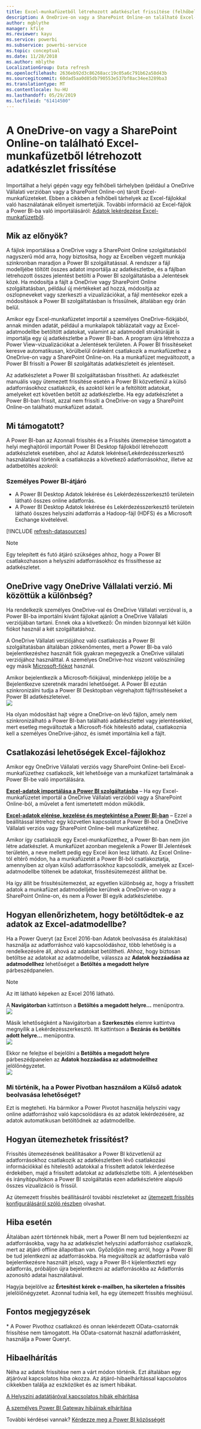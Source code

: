 ```yaml
---
title: Excel-munkafüzetből létrehozott adatkészlet frissítése (felhőbeli)
description: A OneDrive-on vagy a SharePoint Online-on található Excel-munkafüzetből létrehozott adatkészlet frissítése
author: mgblythe
manager: kfile
ms.reviewer: kayu
ms.service: powerbi
ms.subservice: powerbi-service
ms.topic: conceptual
ms.date: 11/28/2018
ms.author: mblythe
LocalizationGroup: Data refresh
ms.openlocfilehash: 2636eb92d3c86268acc19c05a6c791b62a58d43b
ms.sourcegitcommit: 60dad5aa0d85db790553e537bf8ac34ee3289ba3
ms.translationtype: MT
ms.contentlocale: hu-HU
ms.lasthandoff: 05/29/2019
ms.locfileid: "61414500"
---
```

# <a name="refresh-a-dataset-created-from-an-excel-workbook-on-onedrive-or-sharepoint-online"></a>A OneDrive-on vagy a SharePoint Online-on található Excel-munkafüzetből létrehozott adatkészlet frissítése
Importálhat a helyi gépén vagy egy felhőbeli tárhelyben (például a OneDrive Vállalati verzióban vagy a SharePoint Online-on) tárolt Excel-munkafüzeteket. Ebben a cikkben a felhőbeli tárhelyek az Excel-fájlokkal való használatának előnyeit ismertetjük. További információ az Excel-fájlok a Power BI-ba való importálásáról: [Adatok lekérdezése Excel-munkafüzetből](service-excel-workbook-files.md).

## <a name="what-are-the-advantages"></a>Mik az előnyök?
A fájlok importálása a OneDrive vagy a SharePoint Online szolgáltatásból nagyszerű mód arra, hogy biztosítsa, hogy az Excelben végzett munkája szinkronban maradjon a Power BI szolgáltatással. A rendszer a fájl modelljébe töltött összes adatot importálja az adatkészletbe, és a fájlban létrehozott összes jelentést betölti a Power BI szolgáltatásba a Jelentések közé. Ha módosítja a fájlt a OneDrive vagy SharePoint Online szolgáltatásban, például új mértékeket ad hozzá, módosítja az oszlopneveket vagy szerkeszti a vizualizációkat, a fájl mentésekor ezek a módosítások a Power BI szolgáltatásban is frissülnek, általában egy órán belül.

Amikor egy Excel-munkafüzetet importál a személyes OneDrive-fiókjából, annak minden adatát, például a munkalapok táblázatait vagy az Excel-adatmodellbe betöltött adatokat, valamint az adatmodell struktúráját is importálja egy új adatkészletbe a Power BI-ban. A program újra létrehozza a Power View-vizualizációkat a Jelentések területen. A Power BI frissítéseket keresve automatikusan, körülbelül óránként csatlakozik a munkafüzethez a OneDrive-on vagy a SharePoint Online-on. Ha a munkafüzet megváltozott, a Power BI frissíti a Power BI szolgáltatás adatkészleteit és jelentéseit.

Az adatkészletet a Power BI szolgáltatásban frissítheti. Az adatkészlet manuális vagy ütemezett frissítése esetén a Power BI közvetlenül a külső adatforrásokhoz csatlakozik, és azoktól kéri le a feltöltött adatokat, amelyeket ezt követően betölt az adatkészletbe. Ha egy adatkészletet a Power BI-ban frissít, azzal nem frissíti a OneDrive-on vagy a SharePoint Online-on található munkafüzet adatait. 

## <a name="whats-supported"></a>Mi támogatott?
A Power BI-ban az Azonnali frissítés és a Frissítés ütemezése támogatott a helyi meghajtóról importált Power BI Desktop fájlokból létrehozott adatkészletek esetében, ahol az Adatok lekérése/Lekérdezésszerkesztő használatával történik a csatlakozás a következő adatforrásokhoz, illetve az adatbetöltés azokról:  

### <a name="power-bi-gateway---personal"></a>Személyes Power BI-átjáró
* A Power BI Desktop Adatok lekérése és Lekérdezésszerkesztő területein látható összes online adatforrás.
* A Power BI Desktop Adatok lekérése és Lekérdezésszerkesztő területein látható összes helyszíni adatforrás a Hadoop-fájl (HDFS) és a Microsoft Exchange kivételével.

<!-- Refresh Data sources-->
[!INCLUDE [refresh-datasources](./includes/refresh-datasources.md)]

> [!NOTE]
> Egy telepített és futó átjáró szükséges ahhoz, hogy a Power BI csatlakozhasson a helyszíni adatforrásokhoz és frissíthesse az adatkészletet.
> 
> 

## <a name="onedrive-or-onedrive-for-business-whats-the-difference"></a>OneDrive vagy OneDrive Vállalati verzió. Mi közöttük a különbség?
Ha rendelkezik személyes OneDrive-val és OneDrive Vállalati verzióval is, a Power BI-ba importálni kívánt fájlokat ajánlott a OneDrive Vállalati verziójában tartani. Ennek oka a következő: Ön minden bizonnyal két külön fiókot használ a két szolgáltatáshoz.

A OneDrive Vállalati verziójához való csatlakozás a Power BI szolgáltatásban általában zökkenőmentes, mert a Power BI-ba való bejelentkezéshez használt fiók gyakran megegyezik a OneDrive vállalati verziójához használttal. A személyes OneDrive-hoz viszont valószínűleg egy másik [Microsoft-fiókot](https://account.microsoft.com) használ.

Amikor bejelentkezik a Microsoft-fiókjával, mindenképp jelölje be a Bejelentkezve szeretnék maradni lehetőséget. A Power BI ezután szinkronizálni tudja a Power BI Desktopban végrehajtott fájlfrissítéseket a Power BI adatkészleteivel.  
    ![](media/refresh-excel-file-onedrive/refresh_signin_keepmesignedin.png)

Ha olyan módosítást hajt végre a OneDrive-on lévő fájlon, amely nem szinkronizálható a Power BI-ban található adatkészlettel vagy jelentésekkel, mert esetleg megváltoztak a Microsoft-fiók hitelesítő adatai, csatlakoznia kell a személyes OneDrive-jához, és ismét importálnia kell a fájlt.

## <a name="options-for-connecting-to-excel-file"></a>Csatlakozási lehetőségek Excel-fájlokhoz
Amikor egy OneDrive Vállalati verziós vagy SharePoint Online-beli Excel-munkafüzethez csatlakozik, két lehetősége van a munkafüzet tartalmának a Power BI-be való importálására.

[**Excel-adatok importálása a Power BI szolgáltatásba**](service-excel-workbook-files.md#import-or-connect-to-an-excel-workbook-from-power-bi) – Ha egy Excel-munkafüzetet importál a OneDrive Vállalati verzióból vagy a SharePoint Online-ból, a művelet a fent ismertetett módon működik.

[**Excel-adatok elérése, kezelése és megtekintése a Power BI-ban**](service-excel-workbook-files.md#one-excel-workbook--two-ways-to-use-it) – Ezzel a beállítással létrehoz egy közvetlen kapcsolatot a Power BI-ból a OneDrive Vállalati verziós vagy SharePoint Online-beli munkafüzetéhez.

Amikor így csatlakozik egy Excel-munkafüzethez, a Power BI-ban nem jön létre adatkészlet. A munkafüzet azonban megjelenik a Power BI Jelentések területén, a neve mellett pedig egy Excel ikon lesz látható. Az Excel Online-tól eltérő módon, ha a munkafüzetét a Power BI-ból csatlakoztatja, amennyiben az olyan külső adatforrásokhoz kapcsolódik, amelyek az Excel-adatmodellbe töltenek be adatokat, frissítésütemezést állíthat be.

Ha így állít be frissítésütemezést, az egyetlen különbség az, hogy a frissített adatok a munkafüzet adatmodelljébe kerülnek a OneDrive-on vagy a SharePoint Online-on, és nem a Power BI egyik adatkészletébe.

## <a name="how-do-i-make-sure-data-is-loaded-to-the-excel-data-model"></a>Hogyan ellenőrizhetem, hogy betöltődtek-e az adatok az Excel-adatmodellbe?
Ha a Power Queryt (az Excel 2016-ban Adatok beolvasása és átalakítása) használja az adatforráshoz való kapcsolódáshoz, több lehetőség is a rendelkezésére áll, ahová az adatokat betöltheti. Ahhoz, hogy biztosan betöltse az adatokat az adatmodellbe, válassza az **Adatok hozzáadása az adatmodellhez** lehetőséget a **Betöltés a megadott helyre** párbeszédpanelen.

> [!NOTE]
> Az itt látható képeken az Excel 2016 látható.
> 
> 

A **Navigátorban** kattintson a **Betöltés a megadott helyre...** menüpontra.  
    ![](media/refresh-excel-file-onedrive/refresh_loadtodm_1.png)

Másik lehetőségként a Navigátorban a **Szerkesztés** elemre kattintva megnyílik a Lekérdezésszerkesztő. Itt kattintson a **Bezárás és betöltés adott helyre...** menüpontra.  
    ![](media/refresh-excel-file-onedrive/refresh_loadtodm_2.png)

Ekkor ne felejtse el bejelölni a **Betöltés a megadott helyre** párbeszédpanelen az **Adatok hozzáadása az adatmodellhez** jelölőnégyzetet.  
    ![](media/refresh-excel-file-onedrive/refresh_loadtodm_3.png)

### <a name="what-if-i-use-get-external-data-in-power-pivot"></a>Mi történik, ha a Power Pivotban használom a Külső adatok beolvasása lehetőséget?
Ezt is megteheti. Ha bármikor a Power Pivotot használja helyszíni vagy online adatforráshoz való kapcsolódásra és az adatok lekérdezésére, az adatok automatikusan betöltődnek az adatmodellbe.

## <a name="how-do-i-schedule-refresh"></a>Hogyan ütemezhetek frissítést?
Frissítés ütemezésének beállításakor a Power BI közvetlenül az adatforrásokhoz csatlakozik az adatkészletben lévő csatlakozási információkkal és hitelesítő adatokkal a frissített adatok lekérdezése érdekében, majd a frissített adatokat az adatkészletbe tölti. A jelentésekben és irányítópultokon a Power BI szolgáltatás ezen adatkészletére alapuló összes vizualizáció is frissül.

Az ütemezett frissítés beállításáról további részleteket az [ütemezett frissítés konfigurálásáról szóló részben](refresh-scheduled-refresh.md) olvashat.

## <a name="when-things-go-wrong"></a>Hiba esetén
Általában azért történnek hibák, mert a Power BI nem tud bejelentkezni az adatforrásokba, vagy ha az adatkészlet helyszíni adatforráshoz csatlakozik, mert az átjáró offline állapotban van. Győződjön meg arról, hogy a Power BI be tud jelentkezni az adatforrásokba. Ha megváltozik az adatforrásba való bejelentkezésre használt jelszó, vagy a Power BI-t kijelentkezteti egy adatforrás, próbáljon újra bejelentkezni az adatforrásokba az Adatforrás azonosító adatai használatával.

Hagyja bejelölve az **Értesítést kérek e-mailben, ha sikertelen a frissítés** jelelölőnégyzetet. Azonnal tudnia kell, ha egy ütemezett frissítés meghiúsul.

## <a name="important-notes"></a>Fontos megjegyzések
\* A Power Pivothoz csatlakozó és onnan lekérdezett OData-csatornák frissítése nem támogatott. Ha OData-csatornát használ adatforrásként, használja a Power Queryt.

## <a name="troubleshooting"></a>Hibaelhárítás
Néha az adatok frissítése nem a várt módon történik. Ezt általában egy átjáróval kapcsolatos hiba okozza. Az átjáró-hibaelhárítással kapcsolatos cikkekben találja az eszközöket és az ismert hibákat.

[A Helyszíni adatátjáróval kapcsolatos hibák elhárítása](service-gateway-onprem-tshoot.md)

[A személyes Power BI Gateway hibáinak elhárítása](service-admin-troubleshooting-power-bi-personal-gateway.md)

További kérdései vannak? [Kérdezze meg a Power BI közösségét](http://community.powerbi.com/)

